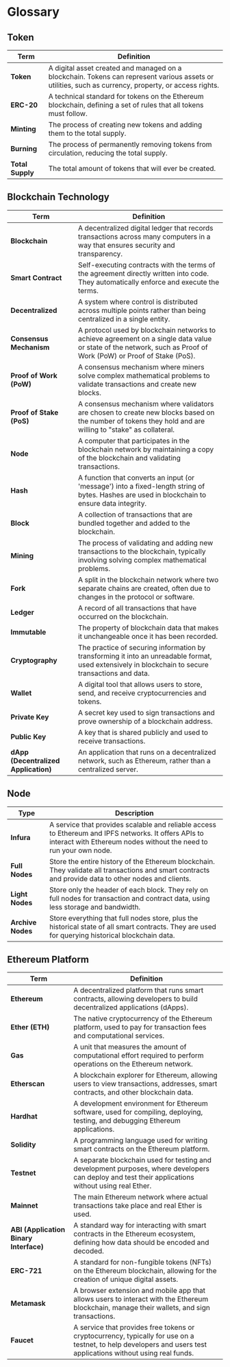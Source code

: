 # Glossary

## Token

| Term          | Definition                                                                                           |
|---------------|------------------------------------------------------------------------------------------------------|
| **Token**     | A digital asset created and managed on a blockchain. Tokens can represent various assets or utilities, such as currency, property, or access rights. |
| **ERC-20**    | A technical standard for tokens on the Ethereum blockchain, defining a set of rules that all tokens must follow. |
| **Minting**   | The process of creating new tokens and adding them to the total supply.                              |
| **Burning**   | The process of permanently removing tokens from circulation, reducing the total supply.              |
| **Total Supply** | The total amount of tokens that will ever be created.                                             |

## Blockchain Technology

| Term               | Definition                                                                                           |
|--------------------|------------------------------------------------------------------------------------------------------|
| **Blockchain**     | A decentralized digital ledger that records transactions across many computers in a way that ensures security and transparency. |
| **Smart Contract** | Self-executing contracts with the terms of the agreement directly written into code. They automatically enforce and execute the terms. |
| **Decentralized**  | A system where control is distributed across multiple points rather than being centralized in a single entity. |
| **Consensus Mechanism** | A protocol used by blockchain networks to achieve agreement on a single data value or state of the network, such as Proof of Work (PoW) or Proof of Stake (PoS). |
| **Proof of Work (PoW)** | A consensus mechanism where miners solve complex mathematical problems to validate transactions and create new blocks. |
| **Proof of Stake (PoS)** | A consensus mechanism where validators are chosen to create new blocks based on the number of tokens they hold and are willing to "stake" as collateral. |
| **Node**           | A computer that participates in the blockchain network by maintaining a copy of the blockchain and validating transactions. |
| **Hash**           | A function that converts an input (or 'message') into a fixed-length string of bytes. Hashes are used in blockchain to ensure data integrity. |
| **Block**          | A collection of transactions that are bundled together and added to the blockchain.                  |
| **Mining**         | The process of validating and adding new transactions to the blockchain, typically involving solving complex mathematical problems. |
| **Fork**           | A split in the blockchain network where two separate chains are created, often due to changes in the protocol or software. |
| **Ledger**         | A record of all transactions that have occurred on the blockchain.                                   |
| **Immutable**      | The property of blockchain data that makes it unchangeable once it has been recorded.                |
| **Cryptography**   | The practice of securing information by transforming it into an unreadable format, used extensively in blockchain to secure transactions and data. |
| **Wallet**         | A digital tool that allows users to store, send, and receive cryptocurrencies and tokens.            |
| **Private Key**    | A secret key used to sign transactions and prove ownership of a blockchain address.                  |
| **Public Key**     | A key that is shared publicly and used to receive transactions.                                      |
| **dApp (Decentralized Application)** | An application that runs on a decentralized network, such as Ethereum, rather than a centralized server. |

## Node

| Type          | Description                                                                                                           |
|---------------|-----------------------------------------------------------------------------------------------------------------------|
| **Infura**    | A service that provides scalable and reliable access to Ethereum and IPFS networks. It offers APIs to interact with Ethereum nodes without the need to run your own node. |
| **Full Nodes**| Store the entire history of the Ethereum blockchain. They validate all transactions and smart contracts and provide data to other nodes and clients. |
| **Light Nodes**| Store only the header of each block. They rely on full nodes for transaction and contract data, using less storage and bandwidth. |
| **Archive Nodes**| Store everything that full nodes store, plus the historical state of all smart contracts. They are used for querying historical blockchain data. |

## Ethereum Platform

| Term               | Definition                                                                                           |
|--------------------|------------------------------------------------------------------------------------------------------|
| **Ethereum**       | A decentralized platform that runs smart contracts, allowing developers to build decentralized applications (dApps). |
| **Ether (ETH)**    | The native cryptocurrency of the Ethereum platform, used to pay for transaction fees and computational services. |
| **Gas**            | A unit that measures the amount of computational effort required to perform operations on the Ethereum network. |
| **Etherscan**      | A blockchain explorer for Ethereum, allowing users to view transactions, addresses, smart contracts, and other blockchain data. |
| **Hardhat**        | A development environment for Ethereum software, used for compiling, deploying, testing, and debugging Ethereum applications. |
| **Solidity**       | A programming language used for writing smart contracts on the Ethereum platform.                     |
| **Testnet**        | A separate blockchain used for testing and development purposes, where developers can deploy and test their applications without using real Ether. |
| **Mainnet**        | The main Ethereum network where actual transactions take place and real Ether is used.                |
| **ABI (Application Binary Interface)** | A standard way for interacting with smart contracts in the Ethereum ecosystem, defining how data should be encoded and decoded. |
| **ERC-721**        | A standard for non-fungible tokens (NFTs) on the Ethereum blockchain, allowing for the creation of unique digital assets. |
| **Metamask**       | A browser extension and mobile app that allows users to interact with the Ethereum blockchain, manage their wallets, and sign transactions. |
| **Faucet**         | A service that provides free tokens or cryptocurrency, typically for use on a testnet, to help developers and users test applications without using real funds. |